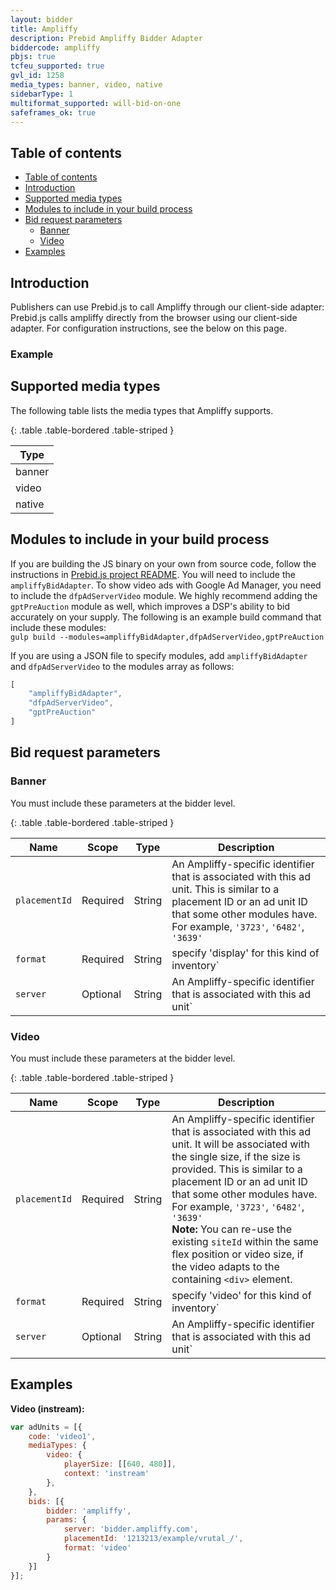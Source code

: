 ```yaml
---
layout: bidder
title: Ampliffy
description: Prebid Ampliffy Bidder Adapter
biddercode: ampliffy
pbjs: true
tcfeu_supported: true
gvl_id: 1258
media_types: banner, video, native
sidebarType: 1
multiformat_supported: will-bid-on-one
safeframes_ok: true
---
```


## Table of contents

* [Table of contents](#table-of-contents)
* [Introduction](#introduction)
* [Supported media types](#supported-media-types)
* [Modules to include in your build process](#modules-to-include-in-your-build-process)
* [Bid request parameters](#bid-request-parameters)
  * [Banner](#banner)
  * [Video](#video)
* [Examples](#examples)

## Introduction

Publishers can use Prebid.js to call Ampliffy through our client-side adapter: Prebid.js calls ampliffy directly from the browser using our client-side adapter. For configuration instructions, see the below on this page.

### Example

## Supported media types

The following table lists the media types that Ampliffy supports.

{: .table .table-bordered .table-striped }

| Type   |
|--------|
| banner |
| video  |
| native |

## Modules to include in your build process

If you are building the JS binary on your own from source code, follow the instructions in [Prebid.js project README](https://github.com/prebid/Prebid.js/blob/master/README.md#build-optimization). You will need to include the `ampliffyBidAdapter`. To show video ads with Google Ad Manager, you need to include the `dfpAdServerVideo` module. We highly recommend adding the `gptPreAuction` module as well, which improves a DSP's ability to bid accurately on your supply. The following is an example build command that include these modules: <br />
`gulp build --modules=ampliffyBidAdapter,dfpAdServerVideo,gptPreAuction`

If you are using a JSON file to specify modules, add `ampliffyBidAdapter` and `dfpAdServerVideo` to the modules array as follows:

```javascript
[
    "ampliffyBidAdapter",
    "dfpAdServerVideo",
    "gptPreAuction"
]
```

## Bid request parameters

### Banner

You must include these parameters at the bidder level.

{: .table .table-bordered .table-striped }

| Name | Scope    | Type | Description                                                                                                                                                                                      |
|---|----------|---|--------------------------------------------------------------------------------------------------------------------------------------------------------------------------------------------------|
| `placementId` | Required | String | An Ampliffy-specific identifier that is associated with this ad unit. This is similar to a placement ID or an ad unit ID that some other modules have. For example, `'3723'`, `'6482'`, `'3639'` |
| `format` | Required | String | specify 'display' for this kind of inventory`                                                                                                                                                    |
| `server` | Optional | String | An Ampliffy-specific identifier that is associated with this ad unit`                                                                                                                            |

### Video

You must include these parameters at the bidder level.

{: .table .table-bordered .table-striped }

| Name | Scope | Type | Description                                                                                                                                                                                                                                                                                                                                                                                                                    |
|---|---|---|--------------------------------------------------------------------------------------------------------------------------------------------------------------------------------------------------------------------------------------------------------------------------------------------------------------------------------------------------------------------------------------------------------------------------------|
| `placementId` | Required | String | An Ampliffy-specific identifier that is associated with this ad unit. It will be associated with the single size, if the size is provided. This is similar to a placement ID or an ad unit ID that some other modules have. For example, `'3723'`, `'6482'`, `'3639'`<br /> **Note:** You can re-use the existing `siteId` within the same flex position or video size, if the video adapts to the containing `<div>` element. |
| `format` | Required | String | specify 'video' for this kind of inventory`                                                                                                                                                                                                                                                                                                                                                                                    |
| `server` | Optional | String | An Ampliffy-specific identifier that is associated with this ad unit`                                                                                                                                                                                                                                                                                                                                                          |

## Examples

**Video (instream):** <br />

```javascript
var adUnits = [{
    code: 'video1',
    mediaTypes: {
        video: {
            playerSize: [[640, 480]],
            context: 'instream'
        },
    },
    bids: [{
        bidder: 'ampliffy',
        params: {
            server: 'bidder.ampliffy.com',
            placementId: '1213213/example/vrutal_/',
            format: 'video'
        }
    }]
}];

```
